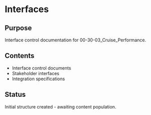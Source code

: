 # Interfaces

## Purpose
Interface control documentation for 00-30-03_Cruise_Performance.

## Contents
- Interface control documents
- Stakeholder interfaces
- Integration specifications

## Status
Initial structure created - awaiting content population.
